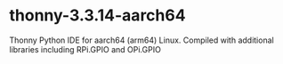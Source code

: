# thonny-3.3.14-aarch64
Thonny Python IDE for aarch64 (arm64) Linux. Compiled with additional libraries including RPi.GPIO and OPi.GPIO
